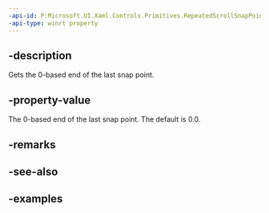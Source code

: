 ```yaml
---
-api-id: P:Microsoft.UI.Xaml.Controls.Primitives.RepeatedScrollSnapPoint.End
-api-type: winrt property
---
```


## -description

Gets the 0-based end of the last snap point.

## -property-value

The 0-based end of the last snap point. The default is 0.0.

## -remarks

## -see-also

## -examples

